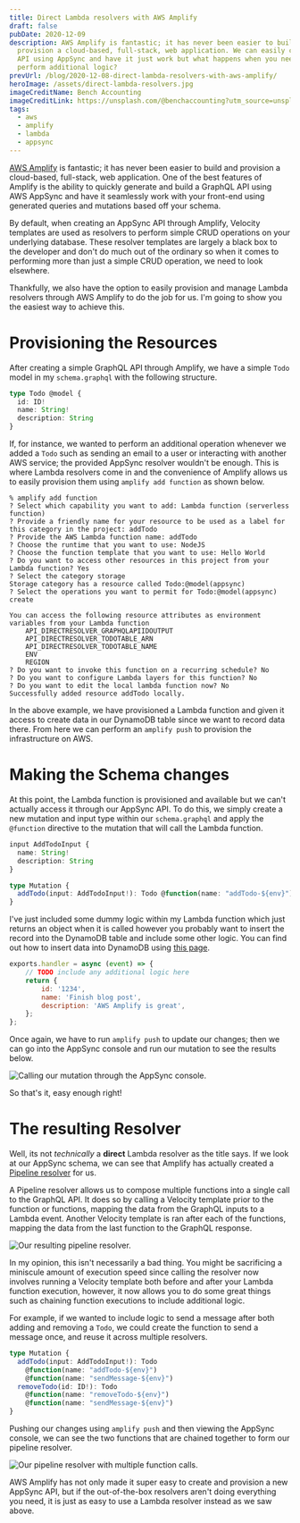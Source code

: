 ```yaml
---
title: Direct Lambda resolvers with AWS Amplify
draft: false
pubDate: 2020-12-09
description: AWS Amplify is fantastic; it has never been easier to build and
  provision a cloud-based, full-stack, web application. We can easily create an
  API using AppSync and have it just work but what happens when you need to
  perform additional logic?
prevUrl: /blog/2020-12-08-direct-lambda-resolvers-with-aws-amplify/
heroImage: /assets/direct-lambda-resolvers.jpg
imageCreditName: Bench Accounting
imageCreditLink: https://unsplash.com/@benchaccounting?utm_source=unsplash&utm_medium=referral&utm_content=creditCopyText
tags:
  - aws
  - amplify
  - lambda
  - appsync
---
```


[AWS Amplify](https://docs.amplify.aws/) is fantastic; it has never been easier to build and provision a cloud-based, full-stack, web application. One of the best features of Amplify is the ability to quickly generate and build a GraphQL API using AWS AppSync and have it seamlessly work with your front-end using generated queries and mutations based off your schema.

By default, when creating an AppSync API through Amplify, Velocity templates are used as resolvers to perform simple CRUD operations on your underlying database. These resolver templates are largely a black box to the developer and don't do much out of the ordinary so when it comes to performing more than just a simple CRUD operation, we need to look elsewhere.

Thankfully, we also have the option to easily provision and manage Lambda resolvers through AWS Amplify to do the job for us. I'm going to show you the easiest way to achieve this.

# Provisioning the Resources

After creating a simple GraphQL API through Amplify, we have a simple `Todo` model in my `schema.graphql` with the following structure.

```typescript
type Todo @model {
  id: ID!
  name: String!
  description: String
}
```

If, for instance, we wanted to perform an additional operation whenever we added a `Todo` such as sending an email to a user or interacting with another AWS service; the provided AppSync resolver wouldn't be enough. This is where Lambda resolvers come in and the convenience of Amplify allows us to easily provision them using `amplify add function` as shown below.

```shell
% amplify add function
? Select which capability you want to add: Lambda function (serverless function)
? Provide a friendly name for your resource to be used as a label for this category in the project: addTodo
? Provide the AWS Lambda function name: addTodo
? Choose the runtime that you want to use: NodeJS
? Choose the function template that you want to use: Hello World
? Do you want to access other resources in this project from your Lambda function? Yes
? Select the category storage
Storage category has a resource called Todo:@model(appsync)
? Select the operations you want to permit for Todo:@model(appsync) create

You can access the following resource attributes as environment variables from your Lambda function
	API_DIRECTRESOLVER_GRAPHQLAPIIDOUTPUT
	API_DIRECTRESOLVER_TODOTABLE_ARN
	API_DIRECTRESOLVER_TODOTABLE_NAME
	ENV
	REGION
? Do you want to invoke this function on a recurring schedule? No
? Do you want to configure Lambda layers for this function? No
? Do you want to edit the local lambda function now? No
Successfully added resource addTodo locally.
```

In the above example, we have provisioned a Lambda function and given it access to create data in our DynamoDB table since we want to record data there. From here we can perform an `amplify push` to provision the infrastructure on AWS.

# Making the Schema changes

At this point, the Lambda function is provisioned and available but we can't actually access it through our AppSync API. To do this, we simply create a new mutation and input type within our `schema.graphql` and apply the `@function` directive to the mutation that will call the Lambda function.

```typescript
input AddTodoInput {
  name: String!
  description: String
}

type Mutation {
  addTodo(input: AddTodoInput!): Todo @function(name: "addTodo-${env}")
}
```

I've just included some dummy logic within my Lambda function which just returns an object when it is called however you probably want to insert the record into the DynamoDB table and include some other logic. You can find out how to insert data into DynamoDB using [this page](https://docs.aws.amazon.com/AWSJavaScriptSDK/latest/AWS/DynamoDB/DocumentClient.html#put-property).

```javascript
exports.handler = async (event) => {
	// TODO include any additional logic here
	return {
		id: '1234',
		name: 'Finish blog post',
		description: 'AWS Amplify is great',
	};
};
```

Once again, we have to run `amplify push` to update our changes; then we can go into the AppSync console and run our mutation to see the results below.

![Calling our mutation through the AppSync console.](/assets/screen-shot-2020-12-09-at-1.45.33-pm.png 'Calling our mutation through the AppSync console.')

So that's it, easy enough right!

# The resulting Resolver

Well, its not _technically_ a **direct** Lambda resolver as the title says. If we look at our AppSync schema, we can see that Amplify has actually created a [Pipeline resolver](https://docs.aws.amazon.com/appsync/latest/devguide/pipeline-resolvers.html) for us.

A Pipeline resolver allows us to compose multiple functions into a single call to the GraphQL API. It does so by calling a Velocity template prior to the function or functions, mapping the data from the GraphQL inputs to a Lambda event. Another Velocity template is ran after each of the functions, mapping the data from the last function to the GraphQL response.

![Our resulting pipeline resolver.](/assets/screen-shot-2020-12-09-at-1.47.57-pm.png 'Our resulting pipeline resolver.')

In my opinion, this isn't necessarily a bad thing. You might be sacrificing a miniscule amount of execution speed since calling the resolver now involves running a Velocity template both before and after your Lambda function execution, however, it now allows you to do some great things such as chaining function executions to include additional logic.

For example, if we wanted to include logic to send a message after both adding and removing a `Todo`, we could create the function to send a message once, and reuse it across multiple resolvers.

```typescript
type Mutation {
  addTodo(input: AddTodoInput!): Todo
    @function(name: "addTodo-${env}")
    @function(name: "sendMessage-${env}")
  removeTodo(id: ID!): Todo
    @function(name: "removeTodo-${env}")
    @function(name: "sendMessage-${env}")
}
```

Pushing our changes using `amplify push` and then viewing the AppSync console, we can see the two functions that are chained together to form our pipeline resolver.

![Our pipeline resolver with multiple function calls.](/assets/screen-shot-2020-12-09-at-2.00.19-pm.png 'Our pipeline resolver with multiple function calls.')

AWS Amplify has not only made it super easy to create and provision a new AppSync API, but if the out-of-the-box resolvers aren't doing everything you need, it is just as easy to use a Lambda resolver instead as we saw above.
